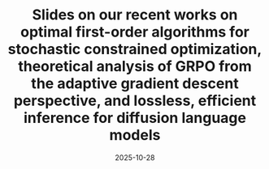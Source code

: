 ---
title: "Slides on our recent works on optimal first-order algorithms for stochastic constrained optimization, theoretical analysis of GRPO from the adaptive gradient descent perspective, and lossless, efficient inference for diffusion language models"
date: 2025-10-28
publishDate: 2025-10-28
authors: ["Jiawei Zhang"]
publication_types: ["2"]
abstract: ""
featured: false
publication: ""
url_pdf: "uploads/main.pdf"
---